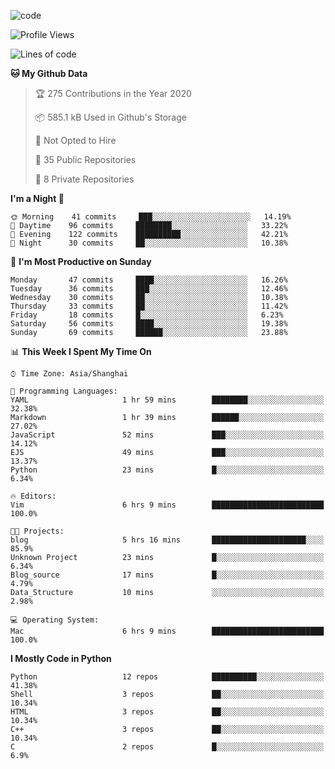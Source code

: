 
<!--
**liuyaanng/liuyaanng** is a ✨ _special_ ✨ repository because its `README.md` (this file) appears on your GitHub profile.

Here are some ideas to get you started:

- 🔭 I’m currently working on ...
- 🌱 I’m currently learning ...
- 👯 I’m looking to collaborate on ...
- 🤔 I’m looking for help with ...
- 💬 Ask me about ...
- 📫 How to reach me: ...
- 😄 Pronouns: ...
- ⚡ Fun fact: ...
-->


![code](https://cdn.jsdelivr.net/gh/liuyaanng/liuyaanng@1.0/code.gif) 

<!--START_SECTION:waka-->
![Profile Views](http://img.shields.io/badge/Profile%20Views-3-blue)

![Lines of code](https://img.shields.io/badge/From%20Hello%20World%20I%27ve%20Written-1.4%20million%20lines%20of%20code-blue)

**🐱 My Github Data** 

> 🏆 275 Contributions in the Year 2020
 > 
> 📦 585.1 kB Used in Github's Storage 
 > 
> 🚫 Not Opted to Hire
 > 
> 📜 35 Public Repositories 
 > 
> 🔑 8 Private Repositories  

**I'm a Night 🦉** 

```text
🌞 Morning    41 commits     ███░░░░░░░░░░░░░░░░░░░░░░   14.19% 
🌆 Daytime    96 commits     ████████░░░░░░░░░░░░░░░░░   33.22% 
🌃 Evening    122 commits    ██████████░░░░░░░░░░░░░░░   42.21% 
🌙 Night      30 commits     ██░░░░░░░░░░░░░░░░░░░░░░░   10.38%

```
📅 **I'm Most Productive on Sunday** 

```text
Monday       47 commits     ████░░░░░░░░░░░░░░░░░░░░░   16.26% 
Tuesday      36 commits     ███░░░░░░░░░░░░░░░░░░░░░░   12.46% 
Wednesday    30 commits     ██░░░░░░░░░░░░░░░░░░░░░░░   10.38% 
Thursday     33 commits     ██░░░░░░░░░░░░░░░░░░░░░░░   11.42% 
Friday       18 commits     █░░░░░░░░░░░░░░░░░░░░░░░░   6.23% 
Saturday     56 commits     ████░░░░░░░░░░░░░░░░░░░░░   19.38% 
Sunday       69 commits     ██████░░░░░░░░░░░░░░░░░░░   23.88%

```


📊 **This Week I Spent My Time On** 

```text
⌚︎ Time Zone: Asia/Shanghai

💬 Programming Languages: 
YAML                     1 hr 59 mins        ████████░░░░░░░░░░░░░░░░░   32.38% 
Markdown                 1 hr 39 mins        ██████░░░░░░░░░░░░░░░░░░░   27.02% 
JavaScript               52 mins             ███░░░░░░░░░░░░░░░░░░░░░░   14.12% 
EJS                      49 mins             ███░░░░░░░░░░░░░░░░░░░░░░   13.37% 
Python                   23 mins             █░░░░░░░░░░░░░░░░░░░░░░░░   6.34%

🔥 Editors: 
Vim                      6 hrs 9 mins        █████████████████████████   100.0%

🐱‍💻 Projects: 
blog                     5 hrs 16 mins       █████████████████████░░░░   85.9% 
Unknown Project          23 mins             █░░░░░░░░░░░░░░░░░░░░░░░░   6.34% 
Blog_source              17 mins             █░░░░░░░░░░░░░░░░░░░░░░░░   4.79% 
Data_Structure           10 mins             ░░░░░░░░░░░░░░░░░░░░░░░░░   2.98%

💻 Operating System: 
Mac                      6 hrs 9 mins        █████████████████████████   100.0%

```

**I Mostly Code in Python** 

```text
Python                   12 repos            ██████████░░░░░░░░░░░░░░░   41.38% 
Shell                    3 repos             ██░░░░░░░░░░░░░░░░░░░░░░░   10.34% 
HTML                     3 repos             ██░░░░░░░░░░░░░░░░░░░░░░░   10.34% 
C++                      3 repos             ██░░░░░░░░░░░░░░░░░░░░░░░   10.34% 
C                        2 repos             █░░░░░░░░░░░░░░░░░░░░░░░░   6.9%

```



<!--END_SECTION:waka-->
